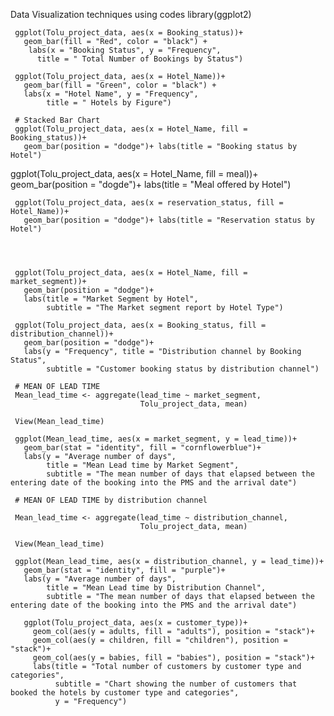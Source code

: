 Data Visualization techniques using codes
   library(ggplot2)
 
     ggplot(Tolu_project_data, aes(x = Booking_status))+
       geom_bar(fill = "Red", color = "black") +
        labs(x = "Booking Status", y = "Frequency",
          title = " Total Number of Bookings by Status")
     
     ggplot(Tolu_project_data, aes(x = Hotel_Name))+
       geom_bar(fill = "Green", color = "black") +
       labs(x = "Hotel Name", y = "Frequency",
            title = " Hotels by Figure")
     
     # Stacked Bar Chart
     ggplot(Tolu_project_data, aes(x = Hotel_Name, fill = Booking_status))+
       geom_bar(position = "dodge")+ labs(title = "Booking status by Hotel")
 
ggplot(Tolu_project_data, aes(x = Hotel_Name, fill = meal))+
       geom_bar(position = "dogde")+
       labs(title = "Meal offered by Hotel")
 
 
     ggplot(Tolu_project_data, aes(x = reservation_status, fill = Hotel_Name))+
       geom_bar(position = "dodge")+ labs(title = "Reservation status by Hotel")
     
     
   
     
     ggplot(Tolu_project_data, aes(x = Hotel_Name, fill = market_segment))+
       geom_bar(position = "dodge")+
       labs(title = "Market Segment by Hotel",
            subtitle = "The Market segment report by Hotel Type")
     
     ggplot(Tolu_project_data, aes(x = Booking_status, fill = distribution_channel))+
       geom_bar(position = "dodge")+
       labs(y = "Frequency", title = "Distribution channel by Booking Status",
            subtitle = "Customer booking status by distribution channel")
 
     # MEAN OF LEAD TIME
     Mean_lead_time <- aggregate(lead_time ~ market_segment,
                                 Tolu_project_data, mean)
     
     View(Mean_lead_time)
     
     ggplot(Mean_lead_time, aes(x = market_segment, y = lead_time))+
       geom_bar(stat = "identity", fill = "cornflowerblue")+
       labs(y = "Average number of days",
            title = "Mean Lead time by Market Segment",
            subtitle = "The mean number of days that elapsed between the entering date of the booking into the PMS and the arrival date")
 
     # MEAN OF LEAD TIME by distribution channel
     
     Mean_lead_time <- aggregate(lead_time ~ distribution_channel,
                                 Tolu_project_data, mean)
     
     View(Mean_lead_time)
     
     ggplot(Mean_lead_time, aes(x = distribution_channel, y = lead_time))+
       geom_bar(stat = "identity", fill = "purple")+
       labs(y = "Average number of days",
            title = "Mean Lead time by Distribution Channel",
            subtitle = "The mean number of days that elapsed between the entering date of the booking into the PMS and the arrival date")
 
       ggplot(Tolu_project_data, aes(x = customer_type))+
         geom_col(aes(y = adults, fill = "adults"), position = "stack")+
         geom_col(aes(y = children, fill = "children"), position = "stack")+
         geom_col(aes(y = babies, fill = "babies"), position = "stack")+
         labs(title = "Total number of customers by customer type and categories",
              subtitle = "Chart showing the number of customers that booked the hotels by customer type and categories",
              y = "Frequency")
 
